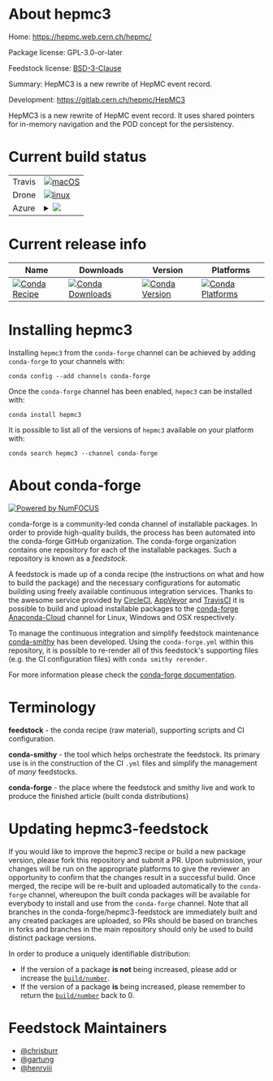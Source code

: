 About hepmc3
============

Home: https://hepmc.web.cern.ch/hepmc/

Package license: GPL-3.0-or-later

Feedstock license: [BSD-3-Clause](https://github.com/conda-forge/hepmc3-feedstock/blob/master/LICENSE.txt)

Summary: HepMC3 is a new rewrite of HepMC event record.

Development: https://gitlab.cern.ch/hepmc/HepMC3

HepMC3 is a new rewrite of HepMC event record. It uses shared pointers
for in-memory navigation and the POD concept for the persistency.


Current build status
====================


<table><tr>
    <td>Travis</td>
    <td>
      <a href="https://travis-ci.com/conda-forge/hepmc3-feedstock">
        <img alt="macOS" src="https://img.shields.io/travis/com/conda-forge/hepmc3-feedstock/master.svg?label=macOS">
      </a>
    </td>
  </tr><tr>
    <td>Drone</td>
    <td>
      <a href="https://cloud.drone.io/conda-forge/hepmc3-feedstock">
        <img alt="linux" src="https://img.shields.io/drone/build/conda-forge/hepmc3-feedstock/master.svg?label=Linux">
      </a>
    </td>
  </tr>
    
  <tr>
    <td>Azure</td>
    <td>
      <details>
        <summary>
          <a href="https://dev.azure.com/conda-forge/feedstock-builds/_build/latest?definitionId=6650&branchName=master">
            <img src="https://dev.azure.com/conda-forge/feedstock-builds/_apis/build/status/hepmc3-feedstock?branchName=master">
          </a>
        </summary>
        <table>
          <thead><tr><th>Variant</th><th>Status</th></tr></thead>
          <tbody><tr>
              <td>linux_64_cxx_compiler_version7fortran_compiler_version7</td>
              <td>
                <a href="https://dev.azure.com/conda-forge/feedstock-builds/_build/latest?definitionId=6650&branchName=master">
                  <img src="https://dev.azure.com/conda-forge/feedstock-builds/_apis/build/status/hepmc3-feedstock?branchName=master&jobName=linux&configuration=linux_64_cxx_compiler_version7fortran_compiler_version7" alt="variant">
                </a>
              </td>
            </tr><tr>
              <td>linux_64_cxx_compiler_version9fortran_compiler_version9</td>
              <td>
                <a href="https://dev.azure.com/conda-forge/feedstock-builds/_build/latest?definitionId=6650&branchName=master">
                  <img src="https://dev.azure.com/conda-forge/feedstock-builds/_apis/build/status/hepmc3-feedstock?branchName=master&jobName=linux&configuration=linux_64_cxx_compiler_version9fortran_compiler_version9" alt="variant">
                </a>
              </td>
            </tr><tr>
              <td>linux_aarch64_cxx_compiler_version7fortran_compiler_version7</td>
              <td>
                <a href="https://dev.azure.com/conda-forge/feedstock-builds/_build/latest?definitionId=6650&branchName=master">
                  <img src="https://dev.azure.com/conda-forge/feedstock-builds/_apis/build/status/hepmc3-feedstock?branchName=master&jobName=linux&configuration=linux_aarch64_cxx_compiler_version7fortran_compiler_version7" alt="variant">
                </a>
              </td>
            </tr><tr>
              <td>linux_aarch64_cxx_compiler_version9fortran_compiler_version9</td>
              <td>
                <a href="https://dev.azure.com/conda-forge/feedstock-builds/_build/latest?definitionId=6650&branchName=master">
                  <img src="https://dev.azure.com/conda-forge/feedstock-builds/_apis/build/status/hepmc3-feedstock?branchName=master&jobName=linux&configuration=linux_aarch64_cxx_compiler_version9fortran_compiler_version9" alt="variant">
                </a>
              </td>
            </tr><tr>
              <td>linux_ppc64le_cxx_compiler_version8fortran_compiler_version8</td>
              <td>
                <a href="https://dev.azure.com/conda-forge/feedstock-builds/_build/latest?definitionId=6650&branchName=master">
                  <img src="https://dev.azure.com/conda-forge/feedstock-builds/_apis/build/status/hepmc3-feedstock?branchName=master&jobName=linux&configuration=linux_ppc64le_cxx_compiler_version8fortran_compiler_version8" alt="variant">
                </a>
              </td>
            </tr><tr>
              <td>linux_ppc64le_cxx_compiler_version9fortran_compiler_version9</td>
              <td>
                <a href="https://dev.azure.com/conda-forge/feedstock-builds/_build/latest?definitionId=6650&branchName=master">
                  <img src="https://dev.azure.com/conda-forge/feedstock-builds/_apis/build/status/hepmc3-feedstock?branchName=master&jobName=linux&configuration=linux_ppc64le_cxx_compiler_version9fortran_compiler_version9" alt="variant">
                </a>
              </td>
            </tr><tr>
              <td>osx_64_fortran_compiler_version7</td>
              <td>
                <a href="https://dev.azure.com/conda-forge/feedstock-builds/_build/latest?definitionId=6650&branchName=master">
                  <img src="https://dev.azure.com/conda-forge/feedstock-builds/_apis/build/status/hepmc3-feedstock?branchName=master&jobName=osx&configuration=osx_64_fortran_compiler_version7" alt="variant">
                </a>
              </td>
            </tr><tr>
              <td>osx_64_fortran_compiler_version9</td>
              <td>
                <a href="https://dev.azure.com/conda-forge/feedstock-builds/_build/latest?definitionId=6650&branchName=master">
                  <img src="https://dev.azure.com/conda-forge/feedstock-builds/_apis/build/status/hepmc3-feedstock?branchName=master&jobName=osx&configuration=osx_64_fortran_compiler_version9" alt="variant">
                </a>
              </td>
            </tr>
          </tbody>
        </table>
      </details>
    </td>
  </tr>
</table>

Current release info
====================

| Name | Downloads | Version | Platforms |
| --- | --- | --- | --- |
| [![Conda Recipe](https://img.shields.io/badge/recipe-hepmc3-green.svg)](https://anaconda.org/conda-forge/hepmc3) | [![Conda Downloads](https://img.shields.io/conda/dn/conda-forge/hepmc3.svg)](https://anaconda.org/conda-forge/hepmc3) | [![Conda Version](https://img.shields.io/conda/vn/conda-forge/hepmc3.svg)](https://anaconda.org/conda-forge/hepmc3) | [![Conda Platforms](https://img.shields.io/conda/pn/conda-forge/hepmc3.svg)](https://anaconda.org/conda-forge/hepmc3) |

Installing hepmc3
=================

Installing `hepmc3` from the `conda-forge` channel can be achieved by adding `conda-forge` to your channels with:

```
conda config --add channels conda-forge
```

Once the `conda-forge` channel has been enabled, `hepmc3` can be installed with:

```
conda install hepmc3
```

It is possible to list all of the versions of `hepmc3` available on your platform with:

```
conda search hepmc3 --channel conda-forge
```


About conda-forge
=================

[![Powered by NumFOCUS](https://img.shields.io/badge/powered%20by-NumFOCUS-orange.svg?style=flat&colorA=E1523D&colorB=007D8A)](http://numfocus.org)

conda-forge is a community-led conda channel of installable packages.
In order to provide high-quality builds, the process has been automated into the
conda-forge GitHub organization. The conda-forge organization contains one repository
for each of the installable packages. Such a repository is known as a *feedstock*.

A feedstock is made up of a conda recipe (the instructions on what and how to build
the package) and the necessary configurations for automatic building using freely
available continuous integration services. Thanks to the awesome service provided by
[CircleCI](https://circleci.com/), [AppVeyor](https://www.appveyor.com/)
and [TravisCI](https://travis-ci.com/) it is possible to build and upload installable
packages to the [conda-forge](https://anaconda.org/conda-forge)
[Anaconda-Cloud](https://anaconda.org/) channel for Linux, Windows and OSX respectively.

To manage the continuous integration and simplify feedstock maintenance
[conda-smithy](https://github.com/conda-forge/conda-smithy) has been developed.
Using the ``conda-forge.yml`` within this repository, it is possible to re-render all of
this feedstock's supporting files (e.g. the CI configuration files) with ``conda smithy rerender``.

For more information please check the [conda-forge documentation](https://conda-forge.org/docs/).

Terminology
===========

**feedstock** - the conda recipe (raw material), supporting scripts and CI configuration.

**conda-smithy** - the tool which helps orchestrate the feedstock.
                   Its primary use is in the construction of the CI ``.yml`` files
                   and simplify the management of *many* feedstocks.

**conda-forge** - the place where the feedstock and smithy live and work to
                  produce the finished article (built conda distributions)


Updating hepmc3-feedstock
=========================

If you would like to improve the hepmc3 recipe or build a new
package version, please fork this repository and submit a PR. Upon submission,
your changes will be run on the appropriate platforms to give the reviewer an
opportunity to confirm that the changes result in a successful build. Once
merged, the recipe will be re-built and uploaded automatically to the
`conda-forge` channel, whereupon the built conda packages will be available for
everybody to install and use from the `conda-forge` channel.
Note that all branches in the conda-forge/hepmc3-feedstock are
immediately built and any created packages are uploaded, so PRs should be based
on branches in forks and branches in the main repository should only be used to
build distinct package versions.

In order to produce a uniquely identifiable distribution:
 * If the version of a package **is not** being increased, please add or increase
   the [``build/number``](https://conda.io/docs/user-guide/tasks/build-packages/define-metadata.html#build-number-and-string).
 * If the version of a package **is** being increased, please remember to return
   the [``build/number``](https://conda.io/docs/user-guide/tasks/build-packages/define-metadata.html#build-number-and-string)
   back to 0.

Feedstock Maintainers
=====================

* [@chrisburr](https://github.com/chrisburr/)
* [@gartung](https://github.com/gartung/)
* [@henryiii](https://github.com/henryiii/)

